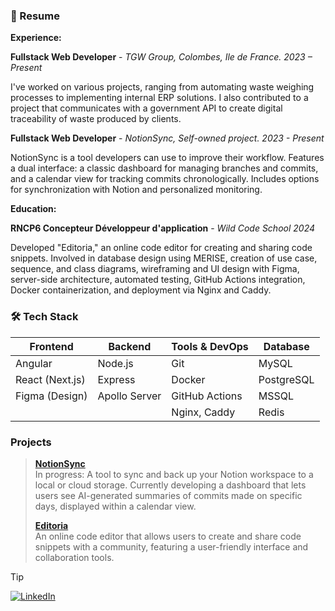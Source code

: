 ### 📝 Resume

**Experience:**

 **Fullstack Web Developer** - _TGW Group, Colombes, Ile de France. 
  2023 – Present_
  
  I've worked on various projects, ranging from automating waste weighing processes to implementing internal ERP solutions. 
I also contributed to a project that communicates with a government API to create digital traceability of waste produced by clients.

 **Fullstack Web Developer** - _NotionSync, Self-owned project.
2023 - Present_

NotionSync is a tool developers can use to improve their workflow.
Features a dual interface: a classic dashboard for managing branches and commits, and a calendar view for tracking commits chronologically.
Includes options for synchronization with Notion and personalized monitoring.

**Education:**

 **RNCP6 Concepteur Développeur d'application** - _Wild Code School 2024_

   Developed "Editoria," an online code editor for creating and sharing code snippets. Involved in database design using MERISE, creation of use case, sequence, and class diagrams, wireframing and UI design with Figma, server-side architecture, automated testing, GitHub Actions integration, Docker containerization, and deployment via Nginx and Caddy.

  
### 🛠 Tech Stack

| Frontend       | Backend           | Tools & DevOps      | Database        |
| -------------- | ----------------- | ------------------- | --------------- |
| Angular        | Node.js           | Git                 | MySQL           |
| React (Next.js)| Express           | Docker              | PostgreSQL      |
| Figma (Design) | Apollo Server     | GitHub Actions      | MSSQL           |
|                |                   | Nginx, Caddy        | Redis           |



### Projects
> 
> **[NotionSync](https://github.com/Omcci/NotionSync)**  
> In progress: A tool to sync and back up your Notion workspace to a local or cloud storage. Currently developing a dashboard that lets users see AI-generated summaries of commits made on specific days, displayed within a calendar view.
> 
> **[Editoria](https://editoria.0923-orange-3.wns.wilders.dev/)**  
> An online code editor that allows users to create and share code snippets with a community, featuring a user-friendly interface and collaboration tools.

> [!TIP]
> [![LinkedIn](https://img.shields.io/badge/LinkedIn-0077B5?style=for-the-badge&logo=linkedin&logoColor=white)](https://www.linkedin.com/in/omarmelloulchi/)
